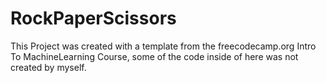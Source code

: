 # RockPaperScissors

This Project was created with a template from the freecodecamp.org Intro To MachineLearning Course, some of the code inside of here was not created by myself.
